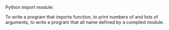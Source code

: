 Python import module:

To write a program that imports function, to print numbers of and lists of arguments, to write a program that all name defined by a compiled module.
